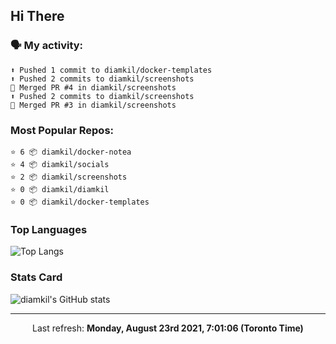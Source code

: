 ## Hi There

### 🗣 My activity:

```
⬆️ Pushed 1 commit to diamkil/docker-templates
⬆️ Pushed 2 commits to diamkil/screenshots
🎉 Merged PR #4 in diamkil/screenshots
⬆️ Pushed 2 commits to diamkil/screenshots
🎉 Merged PR #3 in diamkil/screenshots
```

### Most Popular Repos:

```
⭐️ 6 📦 diamkil/docker-notea
⭐️ 4 📦 diamkil/socials
⭐️ 2 📦 diamkil/screenshots
⭐️ 0 📦 diamkil/diamkil
⭐️ 0 📦 diamkil/docker-templates
```

### Top Languages

![Top Langs](https://github-readme-stats.vercel.app/api/top-langs/?username=diamkil&layout=compact&langs_count=10)

### Stats Card

![diamkil's GitHub stats](https://github-readme-stats.vercel.app/api?username=diamkil&count_private=true&show_icons=true)

---

<p align="center">
  Last refresh: 
  <b>Monday, August 23rd 2021, 7:01:06 (Toronto Time)</b>
</p>
